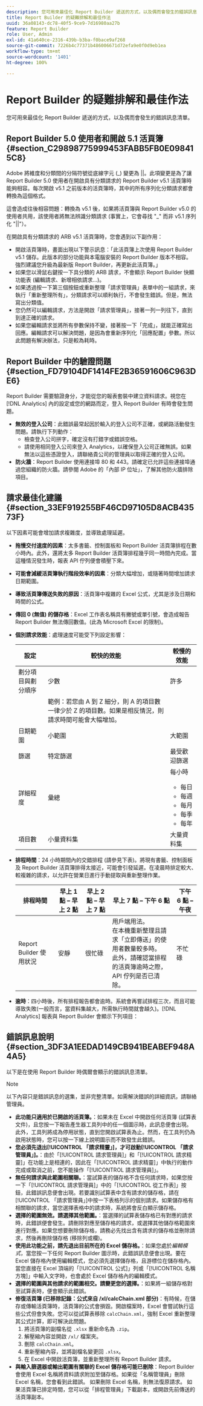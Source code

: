 ```yaml
---
description: 您可用來最佳化 Report Builder 遞送的方式，以及偶而會發生的錯誤訊息清單。
title: Report Builder 的疑難排解和最佳作法
uuid: 36a08143-dc78-40f5-9ce9-7d16980aa27b
feature: Report Builder
role: User, Admin
exl-id: 41a640ce-2316-439b-b3ba-f0bace9af268
source-git-commit: 7226b4c77371b486006671d72efa9e0f0d9eb1ea
workflow-type: tm+mt
source-wordcount: '1401'
ht-degree: 100%

---
```


# Report Builder 的疑難排解和最佳作法

您可用來最佳化 Report Builder 遞送的方式，以及偶而會發生的錯誤訊息清單。

## Report Builder 5.0 使用者和開啟 5.1 活頁簿 {#section_C29898775999453FABB5FB0E098415C8}

Adobe 將維度和分類間的分隔符號從底線字元 (_) 變更為 ||。此項變更是為了讓 Report Builder 5.0 使用者在開啟具有分類請求的 Report Builder v5.1 活頁簿時能夠相容。每次開啟 v5.1 之前版本的活頁簿時，其中的所有序列化分類請求都會轉換為這個格式。

這會造成往後相容問題：轉換為 v5.1 後，如果將活頁簿與 Report Builder v5.0 的使用者共用，該使用者將無法辨識分類請求 (事實上，它會尋找 &quot;_&quot; 而非 v5.1 序列化 &quot;||&quot;）。

在開啟具有分類請求的 ARB v5.1 活頁簿時，您會遇到以下副作用：

* 開啟活頁簿時，畫面出現以下警示訊息：「此活頁簿上次使用 Report Builder v5.1 儲存。此版本的部分功能與本電腦安裝的 Report Builder 版本不相容。強烈建議您升級為最新版 Report Builder，再更新此活頁簿。」
* 如果您以滑鼠右鍵按一下具分類的 ARB 請求，不會顯示 Report Builder 快顯功能表 (編輯請求、新增相依請求...)。
* 如果透過按一下第三個按鈕或重新整理「請求管理員」表單中的一組請求，來執行「重新整理所有」，分類請求可以順利執行，不會發生錯誤。但是，無法寫出分類值。
* 您仍然可以編輯請求，方法是開啟「請求管理員」，接著一列一列往下，直到到達正確的請求。
* 如果您編輯請求並將所有參數保持不變，接著按一下「完成」，就能正確寫出回應。編輯請求可以解決問題，是因為會重新序列化「回應配置」參數。所以此問題有解決辦法，只是較為耗時。

## Report Builder 中的驗證問題 {#section_FD79104DF1414FE2B36591606C963DE6}

Report Builder 需要驗證身分，才能從您的報表套裝中建立資料請求。視您在 [!DNL Analytics] 內的設定或您的網路而定，登入 Report Builder 有時會發生問題。

* **無效的登入公司**：此錯誤最常起因於輸入的登入公司不正確，或網路活動發生問題。請執行下列動作：
   * 檢查登入公司拼字，確定沒有打錯字或錯誤空格。
   * 請使用相同登入公司來登入 Analytics，以確保登入公司正確無誤。如果無法以這些憑證登入，請聯絡貴公司的管理員以取得正確的登入公司。
* **防火牆**：Report Builder 使用連接埠 80 和 443。請確定已允許這些連接埠通過您組織的防火牆。請參閱 Adobe 的「內部 IP 位址」，了解其他防火牆排除項目。

## 請求最佳化建議 {#section_33EF919255BF46CD97105D8ACB43573F}

以下因素可能會增加請求複雜度，並導致處理延遲。

* **拖慢交付速度的因素**：太多書籤、控制面板和 Report Builder 活頁簿排程在數小時內。此外，還將太多 Report Builder 活頁簿排程幾乎同一時間內完成。當這種情況發生時，報表 API 佇列便會積壓下來。
* **可能會減緩活頁簿執行階段效率的因素**：分類大幅增加，或隨著時間增加請求日期範圍。
* **導致活頁簿傳送失敗的原因**：活頁簿中複雜的 Excel 公式，尤其是涉及日期和時間的公式。
* **傳回 0 (無值) 的儲存格**：Excel 工作表名稱具有撇號或單引號，會造成報告 Report Builder 無法傳回數值。(此為 Microsoft Excel 的限制)。
* **個別請求效能**：處理速度可能受下列設定影響：

   | 設定 | 較快的效能 | 較慢的效能 |
   |--- |--- |--- |
   | 劃分項目與劃分順序 | 少數 | 許多 |
   |  | 範例：若您由 A 到 Z 細分，則 A 的項目數一律少於 Z 的項目數。如果是相反情況，則請求時間可能會大幅增加。 |
   | 日期範圍 | 小範圍 | 大範圍 |
   | 篩選 | 特定篩選 | 最受歡迎篩選 |
   | 詳細程度 | 彙總 | 每小時<ul><li>每日</li><li>每週</li><li>每月</li><li>每季</li><li>每年</li></ul> |
   | 項目數 | 小量資料集 | 大量資料集 |

* **排程時間**：24 小時期間內的交錯排程 (請參見下表)。將現有書籤、控制面板及 Report Builder 活頁簿排得太接近，可能會引發延遲。在凌晨時排定較大、較複雜的請求，以允許在營業日進行手動提取與重新整理作業。

   | 排程時間 | 早上 1 點 – 早上 2 點 | 早上 2 點 – 早上 7 點 | 早上 7 點 – 下午 6 點 | 下午 6 點 – 午夜 |
   |--- |--- |--- |--- |--- |
   | Report Builder 使用狀況 | 安靜 | 很忙碌 | 用戶端用法。<br>在本機重新整理且請求「立即傳送」的使用者數量較多時。<br>此外，請確認當排程的活頁簿逾時之際，API 佇列是否已清除。 | 不忙碌 |

* **逾時**：四小時後，所有排程報告都會逾時。系統會再嘗試排程三次，而且可能導致失敗(一般而言，當資料集越大，所需執行時間就會越久)。[!DNL Analytics] 報表與 Report Builder 會顯示下列項目：

## 錯誤訊息說明 {#section_3DF3A1EEDAD149CB941BEABEF948A4A5}

以下是在使用 Report Builder 時偶爾會顯示的錯誤訊息清單。

>[!NOTE]
>
>以下內容只是錯誤訊息的選集，並非完整清單。如需解決錯誤的詳細資訊，請聯絡管理員。

* **此功能只適用於已開啟的活頁簿。**：如果未在 Excel 中開啟任何活頁簿 (試算表文件)，且您按一下報告產生器工具列中的任一個圖示時，此訊息便會出現。此外，工具列將成為停用狀態，直到您開啟試算表為止。然而，在工具列仍為啟用狀態時，您可以按一下線上說明圖示而不致發生此錯誤。
* **您必須先退出[!UICONTROL 「請求精靈」]，才可啟動[!UICONTROL 「請求管理員」]。**：由於「[!UICONTROL 請求管理員]」和「[!UICONTROL 請求精靈]」在功能上是相連的，因此在「[!UICONTROL 請求精靈]」中執行的動作完成或取消之前，您不能操作「[!UICONTROL 請求管理員]」。
* **無任何請求與此範圍相關聯。**：當試算表的儲存格不含任何請求時，如果您按一下「[!UICONTROL 請求管理員]」中的「[!UICONTROL 從工作表]」按鈕，此錯誤訊息便會出現。若要識別試算表中含有請求的儲存格，請在[!UICONTROL 「請求管理員」]中按一下表格列示的個別請求。如果儲存格有相關聯的請求，當您選擇表格中的請求時，系統將會反白顯示儲存格。
* **選擇的範圍無效。請選擇其他範圍。**：當選擇的試算表儲存格已有對應的請求時，此錯誤便會發生。請刪除對應至儲存格的請求，或選擇其他儲存格範圍來進行對應。如果您想要刪除儲存格，請務必先找出含有請求的儲存格並刪除請求，然後再刪除儲存格 (移除列或欄)。
* **使用此功能之前，請先退出目前所在的 Excel 儲存格。**：如果您處於&#x200B;*‭編輯模式*，當您按一下任何 Report Builder 圖示時，此錯誤訊息便會出現。要在 Excel 儲存格內使用編輯模式，您必須先選擇儲存格，且游標位在儲存格內。當您直接在 Excel 頂端的「[!UICONTROL 公式]」列或「[!UICONTROL 名稱方塊]」中輸入文字時，也會處於 Excel 儲存格內的編輯模式。
* **選擇的範圍與其他請求的範圍相交。請變更您的選擇。**：如果將一組儲存格對至試算表時，便會顯示此錯誤。
* **修復活頁簿 (已移除記錄：公式來自 /xl/calcChain.xml 部分)**：有時候，在儲存或傳輸活頁簿時，活頁簿的公式會損毀。開啟檔案時，Excel 會嘗試執行這些公式但會失敗。您可以從試算表移除 `calcChain.xml`，強制 Excel 重新整理其公式計算，即可解決此問題。
   1. 將活頁簿的副檔名從 `.xlsx` 重新命名為 `.zip`。
   2. 解壓縮內容並開啟 `/xl/` 檔案夾。
   3. 刪除 `calcChain.xml`。
   4. 重新壓縮內容，並將副檔名變更回 `.xlsx`。
   5. 在 Excel 中開啟活頁簿，並重新整理所有 Report Builder 請求。
* **與輸入篩選器或輸出範圍有關聯的 Excel 儲存格可能已刪除**：Report Builder 會使用 Excel 名稱將資料請求附加至儲存格。如果從「名稱管理員」刪除 Excel 名稱，您會看到此錯誤。 如果刪除 Excel 名稱，則無法復原請求。 如果活頁簿已排定時間，您可以從「排程管理員」下載副本，或開啟先前傳送的活頁簿副本。

